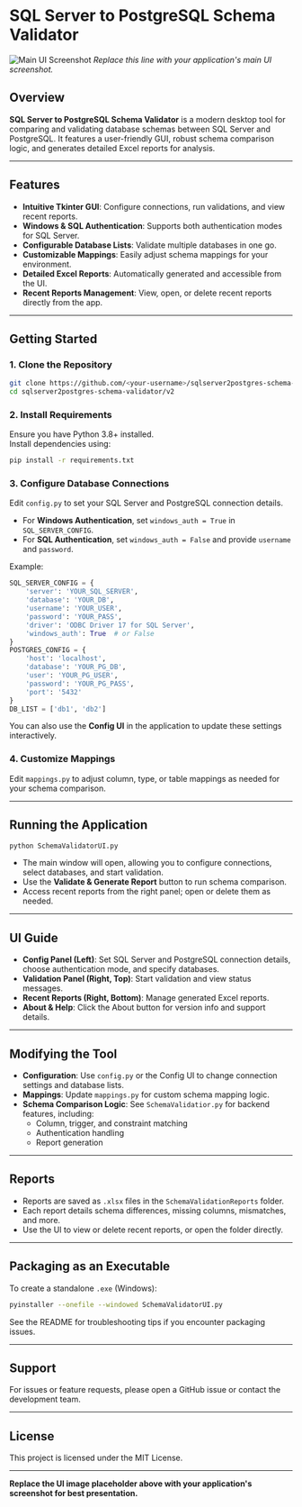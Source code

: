 # SQL Server to PostgreSQL Schema Validator

![Main UI Screenshot](PLACEHOLDER_FOR_UI_IMAGE)
*Replace this line with your application's main UI screenshot.*

## Overview

**SQL Server to PostgreSQL Schema Validator** is a modern desktop tool for comparing and validating database schemas between SQL Server and PostgreSQL. It features a user-friendly GUI, robust schema comparison logic, and generates detailed Excel reports for analysis.

---

## Features

- **Intuitive Tkinter GUI**: Configure connections, run validations, and view recent reports.
- **Windows & SQL Authentication**: Supports both authentication modes for SQL Server.
- **Configurable Database Lists**: Validate multiple databases in one go.
- **Customizable Mappings**: Easily adjust schema mappings for your environment.
- **Detailed Excel Reports**: Automatically generated and accessible from the UI.
- **Recent Reports Management**: View, open, or delete recent reports directly from the app.

---

## Getting Started

### 1. Clone the Repository

```sh
git clone https://github.com/<your-username>/sqlserver2postgres-schema-validator.git
cd sqlserver2postgres-schema-validator/v2
```

### 2. Install Requirements

Ensure you have Python 3.8+ installed.  
Install dependencies using:

```sh
pip install -r requirements.txt
```

### 3. Configure Database Connections

Edit `config.py` to set your SQL Server and PostgreSQL connection details.  
- For **Windows Authentication**, set `windows_auth = True` in `SQL_SERVER_CONFIG`.
- For **SQL Authentication**, set `windows_auth = False` and provide `username` and `password`.

Example:
```python
SQL_SERVER_CONFIG = {
    'server': 'YOUR_SQL_SERVER',
    'database': 'YOUR_DB',
    'username': 'YOUR_USER',
    'password': 'YOUR_PASS',
    'driver': 'ODBC Driver 17 for SQL Server',
    'windows_auth': True  # or False
}
POSTGRES_CONFIG = {
    'host': 'localhost',
    'database': 'YOUR_PG_DB',
    'user': 'YOUR_PG_USER',
    'password': 'YOUR_PG_PASS',
    'port': '5432'
}
DB_LIST = ['db1', 'db2']
```

You can also use the **Config UI** in the application to update these settings interactively.

### 4. Customize Mappings

Edit `mappings.py` to adjust column, type, or table mappings as needed for your schema comparison.

---

## Running the Application

```sh
python SchemaValidatorUI.py
```

- The main window will open, allowing you to configure connections, select databases, and start validation.
- Use the **Validate & Generate Report** button to run schema comparison.
- Access recent reports from the right panel; open or delete them as needed.

---

## UI Guide

- **Config Panel (Left)**: Set SQL Server and PostgreSQL connection details, choose authentication mode, and specify databases.
- **Validation Panel (Right, Top)**: Start validation and view status messages.
- **Recent Reports (Right, Bottom)**: Manage generated Excel reports.
- **About & Help**: Click the About button for version info and support details.

---

## Modifying the Tool

- **Configuration**: Use `config.py` or the Config UI to change connection settings and database lists.
- **Mappings**: Update `mappings.py` for custom schema mapping logic.
- **Schema Comparison Logic**: See `SchemaValidatior.py` for backend features, including:
  - Column, trigger, and constraint matching
  - Authentication handling
  - Report generation

---

## Reports

- Reports are saved as `.xlsx` files in the `SchemaValidationReports` folder.
- Each report details schema differences, missing columns, mismatches, and more.
- Use the UI to view or delete recent reports, or open the folder directly.

---

## Packaging as an Executable

To create a standalone `.exe` (Windows):

```sh
pyinstaller --onefile --windowed SchemaValidatorUI.py
```

See the README for troubleshooting tips if you encounter packaging issues.

---

## Support

For issues or feature requests, please open a GitHub issue or contact the development team.

---

## License

This project is licensed under the MIT License.

---

**Replace the UI image placeholder above with your application's screenshot for best presentation.**
